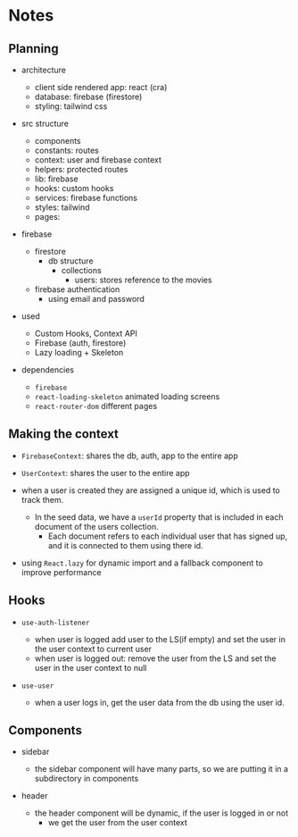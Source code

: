 
# Notes

## Planning

- architecture

  - client side rendered app: react (cra)
  - database: firebase (firestore)
  - styling: tailwind css

- src structure

  - components
  - constants: routes
  - context: user and firebase context
  - helpers: protected routes
  - lib: firebase
  - hooks: custom hooks
  - services: firebase functions
  - styles: tailwind
  - pages:

- firebase

  - firestore
    - db structure
      - collections
        - users: stores reference to the movies
  - firebase authentication
    - using email and password

- used

  - Custom Hooks, Context API
  - Firebase (auth, firestore)
  - Lazy loading + Skeleton

- dependencies

  - `firebase`
  - `react-loading-skeleton` animated loading screens
  - `react-router-dom` different pages

## Making the context

- `FirebaseContext`: shares the db, auth, app to the entire app
- `UserContext`: shares the user to the entire app

- when a user is created they are assigned a unique id, which is used to track them.

  - In the seed data, we have a `userId` property that is included in each document of the users collection.
    - Each document refers to each individual user that has signed up, and it is connected to them using there id.

- using `React.lazy` for dynamic import and a fallback component to improve performance

## Hooks

- `use-auth-listener`
  - when user is logged add user to the LS(if empty) and set the user in the user context to current user
  - when user is logged out: remove the user from the LS and set the user in the user context to null

- `use-user`
  - when a user logs in, get the user data from the db using the user id.

## Components

- sidebar

  - the sidebar component will have many parts, so we are putting it in a subdirectory in components

- header

  - the header component will be dynamic, if the user is logged in or not
    - we get the user from the user context
